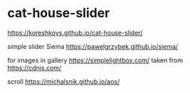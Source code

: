 # cat-house-slider

https://koreshkovs.github.io/cat-house-slider/

simple slider Siema https://pawelgrzybek.github.io/siema/

for images in gallery https://simplelightbox.com/ taken from https://cdnjs.com/


scroll https://michalsnik.github.io/aos/